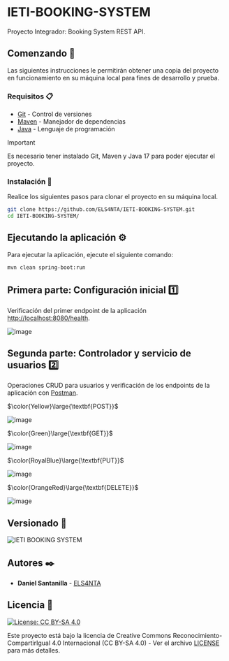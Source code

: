 # IETI-BOOKING-SYSTEM

Proyecto Integrador: Booking System REST API.

## Comenzando 🚀

Las siguientes instrucciones le permitirán obtener una copia del proyecto en funcionamiento en su máquina local para fines de desarrollo y prueba.

### Requisitos 📋

* [Git](https://git-scm.com/) - Control de versiones
* [Maven](https://maven.apache.org/) - Manejador de dependencias
* [Java](https://www.oracle.com/java/technologies/downloads/#java17) - Lenguaje de programación

> [!IMPORTANT]
> Es necesario tener instalado Git, Maven y Java 17 para poder ejecutar el proyecto.

### Instalación 🔧

Realice los siguientes pasos para clonar el proyecto en su máquina local.

```bash
git clone https://github.com/ELS4NTA/IETI-BOOKING-SYSTEM.git
cd IETI-BOOKING-SYSTEM/

```

## Ejecutando la aplicación ⚙️

Para ejecutar la aplicación, ejecute el siguiente comando:

```bash
mvn clean spring-boot:run

```

## Primera parte: Configuración inicial 1️⃣

Verificación del primer endpoint de la aplicación [http://localhost:8080/health](http://localhost:8080/health).

![image](https://github.com/ELS4NTA/IETI-BOOKING-SYSTEM/assets/99996670/6d5c7217-97e3-4bd9-be61-f3724bed42fa)

## Segunda parte: Controlador y servicio de usuarios 2️⃣

Operaciones CRUD para usuarios y verificación de los endpoints de la aplicación con [Postman](https://www.postman.com/).

$\color{Yellow}\large{\textbf{POST}}$

![image](https://github.com/ELS4NTA/IETI-BOOKING-SYSTEM/assets/99996670/f672a5b1-3f12-41da-a94c-9c09771b23bd)

$\color{Green}\large{\textbf{GET}}$

![image](https://github.com/ELS4NTA/IETI-BOOKING-SYSTEM/assets/99996670/27c608ec-70e0-41d2-9799-6f0d565fc0df)

$\color{RoyalBlue}\large{\textbf{PUT}}$

![image](https://github.com/ELS4NTA/IETI-BOOKING-SYSTEM/assets/99996670/6c0e2aad-32c3-402c-84ec-a4123baf322d)

$\color{OrangeRed}\large{\textbf{DELETE}}$

![image](https://github.com/ELS4NTA/IETI-BOOKING-SYSTEM/assets/99996670/454f9dfc-4597-4c16-b872-2ecb3a52a55e)

## Versionado 📌

  ![IETI BOOKING SYSTEM](https://img.shields.io/badge/IETI_BOOKING_SYSTEM-v1.0.0-blue)

## Autores ✒️

* **Daniel Santanilla** - [ELS4NTA](https://github.com/ELS4NTA)

## Licencia 📄

[![License: CC BY-SA 4.0](https://licensebuttons.net/l/by-sa/4.0/88x31.png)](https://creativecommons.org/licenses/by-sa/4.0/)

Este proyecto está bajo la licencia de Creative Commons Reconocimiento-CompartirIgual 4.0 Internacional (CC BY-SA 4.0) - Ver el archivo [LICENSE](LICENSE) para más detalles.
